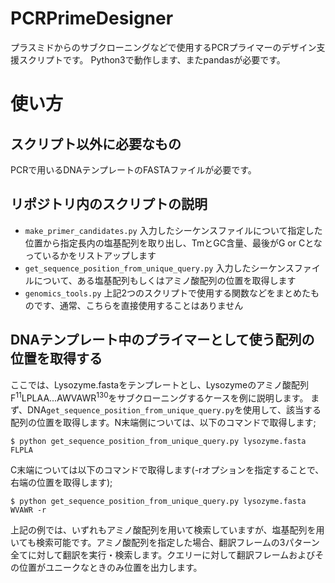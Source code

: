 # PCRPrimeDesigner
プラスミドからのサブクローニングなどで使用するPCRプライマーのデザイン支援スクリプトです。
Python3で動作します、またpandasが必要です。

# 使い方
## スクリプト以外に必要なもの
PCRで用いるDNAテンプレートのFASTAファイルが必要です。

## リポジトリ内のスクリプトの説明
* `make_primer_candidates.py` 入力したシーケンスファイルについて指定した位置から指定長内の塩基配列を取り出し、TmとGC含量、最後がG or Cとなっているかをリストアップします
* `get_sequence_position_from_unique_query.py` 入力したシーケンスファイルについて、ある塩基配列もしくはアミノ酸配列の位置を取得します
* `genomics_tools.py` 上記2つのスクリプトで使用する関数などをまとめたものです、通常、こちらを直接使用することはありません

## DNAテンプレート中のプライマーとして使う配列の位置を取得する
ここでは、Lysozyme.fastaをテンプレートとし、Lysozymeのアミノ酸配列F<sup>11</sup>LPLAA...AWVAWR<sup>130</sup>をサブクローニングするケースを例に説明します。
まず、DNA`get_sequence_position_from_unique_query.py`を使用して、該当する配列の位置を取得します。N末端側については、以下のコマンドで取得します;
```
$ python get_sequence_position_from_unique_query.py lysozyme.fasta FLPLA
```

C末端については以下のコマンドで取得します(-rオプションを指定することで、右端の位置を取得します);
```
$ python get_sequence_position_from_unique_query.py lysozyme.fasta WVAWR -r
```

上記の例では、いずれもアミノ酸配列を用いて検索していますが、塩基配列を用いても検索可能です。アミノ酸配列を指定した場合、翻訳フレームの3パターン全てに対して翻訳を実行・検索します。クエリーに対して翻訳フレームおよびその位置がユニークなときのみ位置を出力します。
